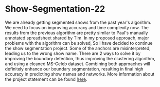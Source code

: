 # Show-Segmentation-22

 We are already getting segmented shows from the past year's algorithm. We need to focus on improving accuracy and time complexity now. The results from the previous algorithm are pretty similar to Paul's manually annotated spreadsheet shared by Tim. In my proposed approach, major problems with the algorithm can be solved, So I have decided to continue the show segmentation project. Some of the anchors are misinterpreted, leading us to the wrong show name. There are 2 ways to solve it by improving the boundary detection, thus improving the clustering algorithm, and using a cleaned MS-Celeb dataset. Combining both approaches will definitely enhance our boundary segmentation, resulting in final high accuracy in predicting show names and networks. More information about the project statement can be found <a href="https://sites.google.com/site/distributedlittleredhen/home/the-cognitive-core-research-topics-in-red-hen/the-barnyard/tv-show-segmentation">here</a>. 

